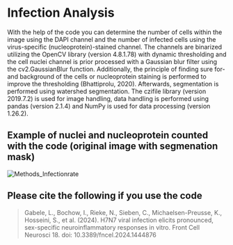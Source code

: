 # Infection Analysis
With the help of the code you can determine the number of cells within the image using the DAPI channel and the number of infected cells using the virus-specific (nucleoprotein)-stained channel. The channels are binarized utilizing the OpenCV library (version 4.8.1.78) with dynamic thresholding and the cell nuclei channel is prior processed 
with a Gaussian blur filter using the cv2.GaussianBlur function. Additionally, the principle of finding sure for- and background of the cells or nucleoprotein staining is performed to improve the thresholding (Bhattiprolu, 2020). Afterwards, segmentation is performed using watershed 
segmentation. The czifile library (version 2019.7.2) is used for image handling, data handling is performed using pandas (version 2.1.4) and NumPy is used for data processing (version 1.26.2). 

## Example of nuclei and nucleoprotein counted with the code (original image with segmenation mask)
![Methods_Infectionrate](https://github.com/user-attachments/assets/523bca2a-f5e1-4781-9009-d5ef872140b0)


## Please cite the following if you use the code
>Gabele, L., Bochow, I., Rieke, N., Sieben, C., Michaelsen-Preusse, K., Hosseini, S., et al. (2024). H7N7 viral infection elicits pronounced, sex-specific neuroinflammatory responses in vitro. Front Cell Neurosci 18. doi: 10.3389/fncel.2024.1444876
